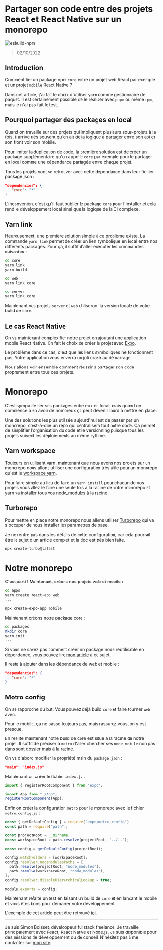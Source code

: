 # Partager son code entre des projets React et React Native sur un monorepo

![esbuild-npm](https://lezo-files.s3.fr-par.scw.cloud/simon-blog/share-react-web-mobile.webp)

> 02/10/2022

## Introduction

Comment lier un package npm `core` entre un projet web React par exemple et un projet `mobile` React Native ?

Dans cet article, j'ai fait le choix d'utiliser `yarn` comme gestionnaire de paquet. Il est certainement possible de le réaliser avec `pnpm` ou même `npm`, mais je n'ai pas fait le test.

## Pourquoi partager des packages en local

Quand on travaille sur des projets qui impliquent plusieurs sous-projets à la fois, il arrive très souvent qu'on ait de la logique à partager entre son api et son front voir son mobile.

Pour limiter la duplication de code, la première solution est de créer un package supplémentaire qu'on appelle `core` par exemple pour le partager en local comme une dépendance partagée entre chaque projet.

Tous les projets vont se retrouver avec cette dépendance dans leur fichier package.json :

```json
"dependencies": {
   "core": "*"
}
```

L'inconvénient c'est qu'il faut publier le package `core` pour l'installer et cela rend le développement local ainsi que la logique de la CI complexe.

## Yarn link

Heureusement, une première solution simple à ce problème existe. La commande `yarn link` permet de créer un lien symbolique en local entre nos différents packages. Pour ça, il suffit d'aller exécuter les commandes suivantes :

```sh
cd core
yarn link
yarn build

cd web
yarn link core

cd server
yarn link core
```

Maintenant vos projets `server` et `web` utiliseront la version locale de votre build de `core`.

## Le cas React Native

On va maintenant complexifier notre projet en ajoutant une application mobile React Native. On fait le choix de créer le projet avec [Expo](https://docs.expo.dev/).

Le problème dans ce cas, c'est que les liens symboliques ne fonctionnent pas. Votre application vous enverra un joli crash au démarrage.

Nous allons voir ensemble comment réussir a partager son code proprement entre tous ces projets.

# Monorepo

C'est sympa de lier ses packages entre eux en local, mais quand on commence à en avoir de nombreux ça peut devenir lourd à mettre en place.

Une des solutions les plus utilisée aujourd'hui est de passer par un monorepo, c'est-à-dire un repo qui centralisera tout notre code. Ça permet de simplifier l'organisation du code et le versionning puisque tous les projets suivent les déploiements au même rythme.

## Yarn workspace

Toujours en utilisant yarn, maintenant que nous avons nos projets sur un monorepo nous allons utiliser une configuration très utile pour un monorepo qu'est le [workspace yarn](https://classic.yarnpkg.com/lang/en/docs/workspaces/).

Pour faire simple au lieu de faire un `yarn install` pour chacun de vos projets vous allez le faire une seule fois à la racine de votre monorepo et yarn va installer tous vos node_modules à la racine.

## Turborepo

Pour mettre en place notre monorepo nous allons utiliser [Turborepo](https://turborepo.org/) qui va s'occuper de nous installer les paramètres de base.

Je ne rentre pas dans les détails de cette configuration, car cela pourrait être le sujet d'un article complet et la doc est très bien faite.

```sh
npx create-turbo@latest
```

# Notre monorepo

C'est parti !
Maintenant, créons nos projets web et mobile :

```sh
cd apps
yarn create react-app web
...

npx create-expo-app mobile
```

Maintenant créons notre package core :

```sh
cd packages
mkdir core
yarn init
...
```

Si vous ne savez pas comment créer un package node réutilisable en dépendance, vous pouvez lire [mon article](https://dev.to/simonboisset/create-and-publish-npm-module-library-with-esbuild-typescript-and-react-1acn) à ce sujet.

Il reste à ajouter dans les dépendance de web et mobile :

```json
"dependencies": {
   "core": "*"
}
```

## Metro config

On se rapproche du but. Vous pouvez déjà build `core` et faire tourner `web` avec.

Pour le mobile, ça ne passe toujours pas, mais rassurez vous, on y est presque.

En réalité maintenant notre build de core est situé à la racine de notre projet. Il suffit de préciser à `metro` d'aller chercher ses `node_module` non pas dans sont dossier mais à la racine.

On va d'abord modifier la propriété main du `package.json` :

```json
"main": "index.js"
```

Maintenant on créer le fichier `index.js` :

```js
import { registerRootComponent } from "expo";

import App from "./App";
registerRootComponent(App);
```

Enfin on créer la configuration `metro` pour le monorepo avec le fichier `metro.config.js` :

```js
const { getDefaultConfig } = require("expo/metro-config");
const path = require("path");

const projectRoot = __dirname;
const workspaceRoot = path.resolve(projectRoot, "../..");

const config = getDefaultConfig(projectRoot);

config.watchFolders = [workspaceRoot];
config.resolver.nodeModulesPaths = [
  path.resolve(projectRoot, "node_modules"),
  path.resolve(workspaceRoot, "node_modules"),
];
config.resolver.disableHierarchicalLookup = true;

module.exports = config;
```

Maintenant refaite un test en faisant un build de `core` et en lançant le mobile et vous êtes bons pour démarrer votre développement.

L'exemple de cet article peut être retrouvé [ici](https://github.com/simonboisset/examples/tree/main/shared-react-native-monorepo).

---

Je suis Simon Boisset, développeur fullstack freelance. Je travaille principalement avec React, React Native et Node.js. Je suis disponible pour des missions de développement ou de conseil. N'hésitez pas à me contacter sur [mon site](https://simonboisset.com/).
